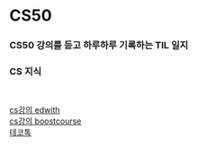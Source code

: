 # CS50

### CS50 강의를 듣고 하루하루 기록하는 TIL 일지
### CS 지식 

<br>

[cs강의 edwith](https://www.edwith.org/cs50) <br>
[cs강의 boostcourse](https://www.boostcourse.org/cs112) <br>
[테코톡](https://www.youtube.com/playlist?list=PLgXGHBqgT2TvpJ_p9L_yZKPifgdBOzdVH)